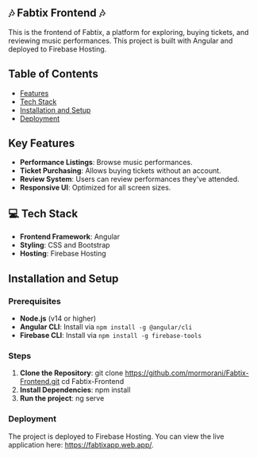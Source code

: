 ## 🎶 Fabtix Frontend 🎶

This is the frontend of Fabtix, a platform for exploring, buying tickets, and reviewing music performances. This project is built with Angular and deployed to Firebase Hosting.

## Table of Contents
- [Features](#key-features)
- [Tech Stack](#-tech-stack)
- [Installation and Setup](#installation-and-setup)
- [Deployment](#deployment)

## Key Features
- **Performance Listings**: Browse music performances.
- **Ticket Purchasing**: Allows buying tickets without an account.
- **Review System**: Users can review performances they’ve attended.
- **Responsive UI**: Optimized for all screen sizes.
  
## 💻 Tech Stack 
- **Frontend Framework**: Angular
- **Styling**: CSS and Bootstrap
- **Hosting**: Firebase Hosting

## Installation and Setup

### Prerequisites
- **Node.js** (v14 or higher)
- **Angular CLI**: Install via `npm install -g @angular/cli`
- **Firebase CLI**: Install via `npm install -g firebase-tools`

### Steps
1. **Clone the Repository**:
   git clone https://github.com/mormorani/Fabtix-Frontend.git
   cd Fabtix-Frontend
2. **Install Dependencies**:
    npm install
3. **Run the project**:
    ng serve

### Deployment
The project is deployed to Firebase Hosting. You can view the live application here: https://fabtixapp.web.app/.  
